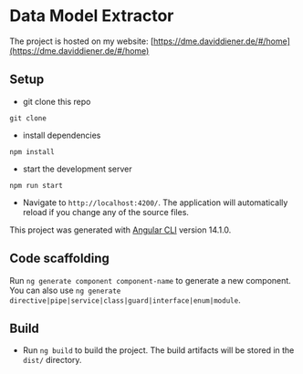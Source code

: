 # Data Model Extractor

The project is hosted on my website: [https://dme.daviddiener.de/#/home](https://dme.daviddiener.de/#/home)

## Setup
- git clone this repo
```
git clone
```
- install dependencies
```
npm install
```
- start the development server
```
npm run start
```
- Navigate to `http://localhost:4200/`. The application will automatically reload if you change any of the source files.

This project was generated with [Angular CLI](https://github.com/angular/angular-cli) version 14.1.0.


## Code scaffolding

Run `ng generate component component-name` to generate a new component. You can also use `ng generate directive|pipe|service|class|guard|interface|enum|module`.

## Build
- Run `ng build` to build the project. The build artifacts will be stored in the `dist/` directory.
